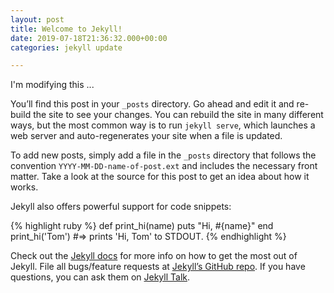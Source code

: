 ```yaml
---
layout: post
title: Welcome to Jekyll!
date: 2019-07-18T21:36:32.000+00:00
categories: jekyll update

---
```

I'm modifying this ...

You’ll find this post in your `_posts` directory. Go ahead and edit it and re-build the site to see your changes. You can rebuild the site in many different ways, but the most common way is to run `jekyll serve`, which launches a web server and auto-regenerates your site when a file is updated.

To add new posts, simply add a file in the `_posts` directory that follows the convention `YYYY-MM-DD-name-of-post.ext` and includes the necessary front matter. Take a look at the source for this post to get an idea about how it works.

Jekyll also offers powerful support for code snippets:

{% highlight ruby %}
def print_hi(name)
puts "Hi, #{name}"
end
print_hi('Tom')
\#=> prints 'Hi, Tom' to STDOUT.
{% endhighlight %}

Check out the [Jekyll docs](https://jekyllrb.com/docs/home) for more info on how to get the most out of Jekyll. File all bugs/feature requests at [Jekyll’s GitHub repo](https://github.com/jekyll/jekyll). If you have questions, you can ask them on [Jekyll Talk](https://talk.jekyllrb.com/).